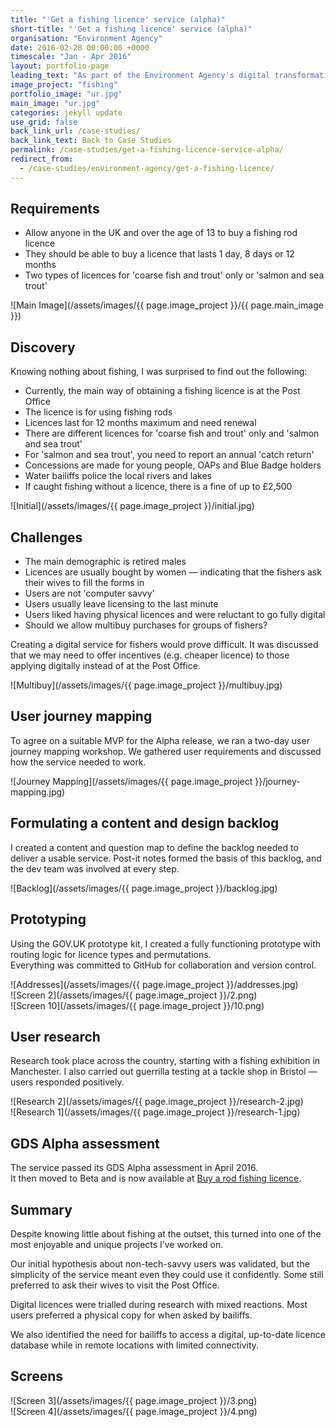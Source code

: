 ```yaml
---
title: "'Get a fishing licence' service (alpha)"
short-title: "'Get a fishing licence' service (alpha)"
organisation: "Environment Agency"
date: 2016-02-28 00:00:00 +0000
timescale: "Jan - Apr 2016"
layout: portfolio-page
leading_text: "As part of the Environment Agency's digital transformation, I designed the Alpha prototype to allow people to buy a UK fishing licence."
image_project: "fishing"
portfolio_image: "ur.jpg"
main_image: "ur.jpg"
categories: jekyll update
use_grid: false
back_link_url: /case-studies/
back_link_text: Back to Case Studies
permalink: /case-studies/get-a-fishing-licence-service-alpha/
redirect_from:
  - /case-studies/environment-agency/get-a-fishing-licence/
---
```


## Requirements

- Allow anyone in the UK and over the age of 13 to buy a fishing rod licence  
- They should be able to buy a licence that lasts 1 day, 8 days or 12 months  
- Two types of licences for 'coarse fish and trout' only or 'salmon and sea trout'  

![Main Image](/assets/images/{{ page.image_project }}/{{ page.main_image }})

## Discovery

Knowing nothing about fishing, I was surprised to find out the following:

- Currently, the main way of obtaining a fishing licence is at the Post Office  
- The licence is for using fishing rods  
- Licences last for 12 months maximum and need renewal  
- There are different licences for 'coarse fish and trout' only and 'salmon and sea trout'  
- For 'salmon and sea trout', you need to report an annual 'catch return'  
- Concessions are made for young people, OAPs and Blue Badge holders  
- Water bailiffs police the local rivers and lakes  
- If caught fishing without a licence, there is a fine of up to £2,500  

![Initial](/assets/images/{{ page.image_project }}/initial.jpg)

## Challenges

- The main demographic is retired males  
- Licences are usually bought by women — indicating that the fishers ask their wives to fill the forms in  
- Users are not 'computer savvy'  
- Users usually leave licensing to the last minute  
- Users liked having physical licences and were reluctant to go fully digital  
- Should we allow multibuy purchases for groups of fishers?

Creating a digital service for fishers would prove difficult. It was discussed that we may need to offer incentives (e.g. cheaper licence) to those applying digitally instead of at the Post Office.

![Multibuy](/assets/images/{{ page.image_project }}/multibuy.jpg)

## User journey mapping

To agree on a suitable MVP for the Alpha release, we ran a two-day user journey mapping workshop. We gathered user requirements and discussed how the service needed to work.

![Journey Mapping](/assets/images/{{ page.image_project }}/journey-mapping.jpg)

## Formulating a content and design backlog

I created a content and question map to define the backlog needed to deliver a usable service. Post-it notes formed the basis of this backlog, and the dev team was involved at every step.

![Backlog](/assets/images/{{ page.image_project }}/backlog.jpg)

## Prototyping

Using the GOV.UK prototype kit, I created a fully functioning prototype with routing logic for licence types and permutations.  
Everything was committed to GitHub for collaboration and version control.

![Addresses](/assets/images/{{ page.image_project }}/addresses.jpg)  
![Screen 2](/assets/images/{{ page.image_project }}/2.png)  
![Screen 10](/assets/images/{{ page.image_project }}/10.png)

## User research

Research took place across the country, starting with a fishing exhibition in Manchester. I also carried out guerrilla testing at a tackle shop in Bristol — users responded positively.

![Research 2](/assets/images/{{ page.image_project }}/research-2.jpg)  
![Research 1](/assets/images/{{ page.image_project }}/research-1.jpg)

## GDS Alpha assessment

The service passed its GDS Alpha assessment in April 2016.  
It then moved to Beta and is now available at [Buy a rod fishing licence](https://www.gov.uk/fishing-licences/buy-a-fishing-licence).

## Summary

Despite knowing little about fishing at the outset, this turned into one of the most enjoyable and unique projects I’ve worked on.

Our initial hypothesis about non-tech-savvy users was validated, but the simplicity of the service meant even they could use it confidently. Some still preferred to ask their wives to visit the Post Office.

Digital licences were trialled during research with mixed reactions. Most users preferred a physical copy for when asked by bailiffs.

We also identified the need for bailiffs to access a digital, up-to-date licence database while in remote locations with limited connectivity.

## Screens

![Screen 3](/assets/images/{{ page.image_project }}/3.png)  
![Screen 4](/assets/images/{{ page.image_project }}/4.png)
